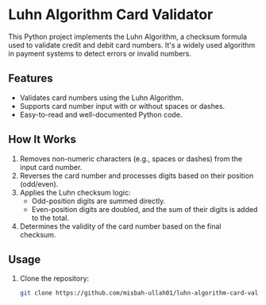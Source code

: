 # Luhn Algorithm Card Validator

This Python project implements the Luhn Algorithm, a checksum formula used to validate credit and debit card numbers. It's a widely used algorithm in payment systems to detect errors or invalid numbers.

## Features
- Validates card numbers using the Luhn Algorithm.
- Supports card number input with or without spaces or dashes.
- Easy-to-read and well-documented Python code.

## How It Works
1. Removes non-numeric characters (e.g., spaces or dashes) from the input card number.
2. Reverses the card number and processes digits based on their position (odd/even).
3. Applies the Luhn checksum logic:
   - Odd-position digits are summed directly.
   - Even-position digits are doubled, and the sum of their digits is added to the total.
4. Determines the validity of the card number based on the final checksum.

## Usage
1. Clone the repository:
   ```bash
   git clone https://github.com/misbah-ullah01/luhn-algorithm-card-validator.git
